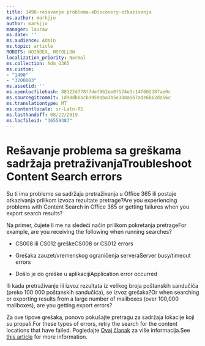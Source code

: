 ```yaml
---
title: 1490-rešavanje problema-eDiscovery-otkazivanja
ms.author: markjjo
author: markjjo
manager: lauraw
ms.date: ''
ms.audience: Admin
ms.topic: article
ROBOTS: NOINDEX, NOFOLLOW
localization_priority: Normal
ms.collection: Adm_O365
ms.custom:
- "1490"
- "3200003"
ms.assetid: ''
ms.openlocfilehash: 88122d778f7def962ee0f574e3c14f602387ae0c
ms.sourcegitcommit: 1d98db8acb9959aba3b5e308a567ade6b62da56c
ms.translationtype: MT
ms.contentlocale: sr-Latn-RS
ms.lasthandoff: 08/22/2019
ms.locfileid: "36559387"
---
```

# <a name="troubleshoot-content-search-errors"></a><span data-ttu-id="ed627-102">Rešavanje problema sa greškama sadržaja pretraživanja</span><span class="sxs-lookup"><span data-stu-id="ed627-102">Troubleshoot Content Search errors</span></span>

<span data-ttu-id="ed627-103">Su ti ima probleme sa sadržaja pretraživanja u Office 365 ili postaje otkazivanja prilikom izvoza rezultate pretrage?</span><span class="sxs-lookup"><span data-stu-id="ed627-103">Are you experiencing problems with Content Search in Office 365 or getting failures when you export search results?</span></span>

<span data-ttu-id="ed627-104">Na primer, čujete li me na sledeći način prilikom pokretanja pretrage</span><span class="sxs-lookup"><span data-stu-id="ed627-104">For example, are you receiving the following when running searches?</span></span>

- <span data-ttu-id="ed627-105">CS008 ili CS012 greške</span><span class="sxs-lookup"><span data-stu-id="ed627-105">CS008 or CS012 errors</span></span>

- <span data-ttu-id="ed627-106">Grešaka zauzet/vremenskog ograničenja servera</span><span class="sxs-lookup"><span data-stu-id="ed627-106">Server busy/timeout errors</span></span>

- <span data-ttu-id="ed627-107">Došlo je do greške u aplikaciji</span><span class="sxs-lookup"><span data-stu-id="ed627-107">Application error occurred</span></span>

<span data-ttu-id="ed627-108">Ili kada pretraživanje ili izvoz rezultata iz velikog broja poštanskih sandučića (preko 100 000 poštanskih sandučića), se izvoz grešaka?</span><span class="sxs-lookup"><span data-stu-id="ed627-108">Or when searching or exporting results from a large number of mailboxes (over 100,000 mailboxes), are you getting export errors?</span></span>

<span data-ttu-id="ed627-109">Za ove tipove grešaka, ponovo pokušajte pretragu za sadržaja lokacije koji su propali.</span><span class="sxs-lookup"><span data-stu-id="ed627-109">For these types of errors, retry the search for the content locations that have failed.</span></span> <span data-ttu-id="ed627-110">Pogledajte [Ovaj članak](https://docs.microsoft.com/office365/securitycompliance/retry-failed-content-search) za više informacija.</span><span class="sxs-lookup"><span data-stu-id="ed627-110">See  [this article](https://docs.microsoft.com/office365/securitycompliance/retry-failed-content-search) for more information.</span></span>
